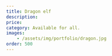 ```yaml
---
title: Dragon elf
description:
price: 
category: Available for all.
images: 
    - /assets/img/portfolio/dragon.jpg
order: 500
---
```

